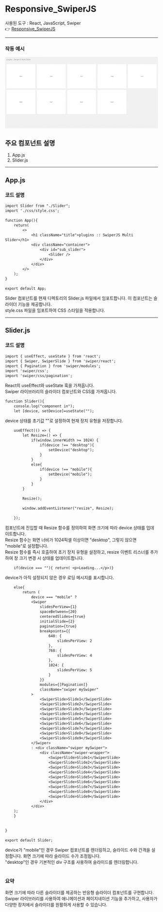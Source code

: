 # Responsive_SwiperJS
사용된 도구 : React, JavaScript, Swiper <br />
:point_right: [Responsive_SwiperJS](https://responsive-swiper-js.vercel.app/)

***

### 작동 예시
<div align="center"><img src="https://github.com/kkii0801/Readme_files/blob/main/Res_JS/responsive_swiperjs.gif?raw=true"></div>

## 주요 컴포넌트 설명

1. App.js
2. Slider.js

***

## App.js

### 코드 설명
```
import Slider from "./Slider";
import './css/style.css';

function App(){
	return(
		<>
			<h1 className="title">plugins :: SwiperJS Multi Slider</h1>
			<div className="container">
				<div id="sub_slider">
					<Slider />
				</div>
			</div>
		</>
	);		
}

export default App;
```
Slider 컴포넌트를 현재 디렉토리의 Slider.js 파일에서 임포트합니다. 이 컴포넌트는 슬라이더 기능을 제공합니다. <br />
style.css 파일을 임포트하여 CSS 스타일을 적용합니다.
***

## Slider.js

### 코드 설명
```
import { useEffect, useState } from 'react';
import { Swiper, SwiperSlide } from 'swiper/react';
import { Pagination } from 'swiper/modules';
import 'swiper/css';
import 'swiper/css/pagination';
```
React의 useEffect와 useState 훅을 가져옵니다. <br />
Swiper 라이브러리의 슬라이더 컴포넌트와 CSS를 가져옵니다.
```
function Slider(){
	console.log("component in");
	let [device, setDevice]=useState("");
```
device 상태를 초기값 ""로 설정하여 현재 장치 유형을 저장합니다.
```
	useEffect(() => {
		let Resize=() => {
			if(window.innerWidth >= 1024) {
				if(device !== "desktop"){
					setDevice("desktop");
				}
			}
			else{
				if(device !== "mobile"){
					setDevice("mobile");
				}
			}
		}

		Resize();

		window.addEventListener("resize", Resize);
		
	});
```
컴포넌트에 진입할 때 Resize 함수를 정의하여 화면 크기에 따라 device 상태를 업데이트합니다. <br />
Resize 함수는 화면 너비가 1024픽셀 이상이면 "desktop", 그렇지 않으면 "mobile"로 설정합니다. <br />
Resize 함수를 즉시 호출하여 초기 장치 유형을 설정하고, resize 이벤트 리스너를 추가하여 창 크기 변경 시 상태를 업데이트합니다.
```
	if(device === ""){ return( <p>Loading...</p>)}
```
device가 아직 설정되지 않은 경우 로딩 메시지를 표시합니다.
```
	else{
		return (
			device === "mobile" ?
			<Swiper
				slidesPerView={1}
				spaceBetween={20}
				centeredSlides={true}
				initialSlide={2}
				pagination={true}
				breakpoints={{
					640: {
						slidesPerView: 2
					},
					768: {
						slidesPerView: 4
					},
					1024: {
						slidesPerView: 5
					}
				}}
				modules={[Pagination]}
				className="swiper mySwiper"
			>
				<SwiperSlide>Slide1</SwiperSlide>
				<SwiperSlide>Slide2</SwiperSlide>
				<SwiperSlide>Slide3</SwiperSlide>
				<SwiperSlide>Slide4</SwiperSlide>
				<SwiperSlide>Slide5</SwiperSlide>
				<SwiperSlide>Slide6</SwiperSlide>
				<SwiperSlide>Slide7</SwiperSlide>
				<SwiperSlide>Slide8</SwiperSlide>
				<SwiperSlide>Slide9</SwiperSlide>
			</Swiper>
			: <div className="swiper mySwiper">
				<div className="swiper-wrapper">
					<SwiperSlide>Slide1</SwiperSlide>
					<SwiperSlide>Slide2</SwiperSlide>
					<SwiperSlide>Slide3</SwiperSlide>
					<SwiperSlide>Slide4</SwiperSlide>
					<SwiperSlide>Slide5</SwiperSlide>
					<SwiperSlide>Slide6</SwiperSlide>
					<SwiperSlide>Slide7</SwiperSlide>
					<SwiperSlide>Slide8</SwiperSlide>
					<SwiperSlide>Slide9</SwiperSlide>
				</div>
			</div>
	);
	}

	
}

export default Slider;
```
device가 "mobile"인 경우 Swiper 컴포넌트를 렌더링하고, 슬라이드 수와 간격을 설정합니다. 화면 크기에 따라 슬라이드 수가 조정됩니다. <br />
"desktop"인 경우 기본적인 div 구조를 사용하여 슬라이드를 렌더링합니다. <br /><br />

### 요약
화면 크기에 따라 다른 슬라이더를 제공하는 반응형 슬라이더 컴포넌트를 구현합니다. <br />
Swiper 라이브러리를 사용하여 애니메이션과 페이지네이션 기능을 추가하고, 사용자가 다양한 장치에서 슬라이더를 원활하게 사용할 수 있습니다. <br />

